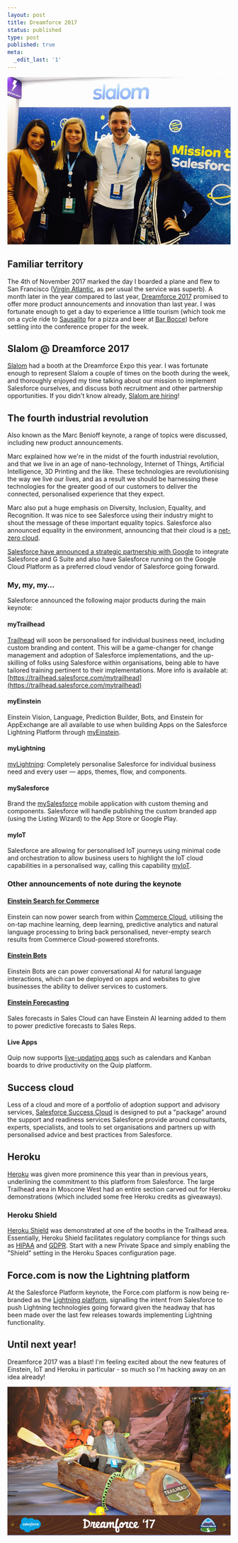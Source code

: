 ```yaml
---
layout: post
title: Dreamforce 2017
status: published
type: post
published: true
meta:
  _edit_last: '1'
---
```


![Me, Daniela, Ashley and Brittany working the Slalom Booth](/images/Slalom_DF_Booth.jpg "Me, Daniela, Ashley and Brittany working the Slalom Booth")

## Familiar territory

The 4th of November 2017 marked the day I boarded a plane and flew to San Francisco ([Virgin Atlantic](https://www.virginatlantic.com/), as per usual the service was superb). A month later in the year compared to last year, [Dreamforce 2017](https://www.salesforce.com/dreamforce/) promised to offer more product announcements and innovation than last year. I was fortunate enough to get a day to experience a little tourism (which took me on a cycle ride to [Sausalito](http://www.sausalito.gov/) for a pizza and beer at [Bar Bocce](http://www.barbocce.com/)) before settling into the conference proper for the week.

## Slalom @ Dreamforce 2017

[Slalom](https://www.slalom.com) had a booth at the Dreamforce Expo this year. I was fortunate enough to represent Slalom a couple of times on the booth during the week, and thoroughly enjoyed my time talking about our mission to implement Salesforce ourselves, and discuss both recruitment and other partnership opportunities. If you didn't know already, [Slalom are hiring](https://slalom.secure.force.com/careers)!

## The fourth industrial revolution

Also known as the Marc Benioff keynote, a range of topics were discussed, including new product announcements.

Marc explained how we're in the midst of the fourth industrial revolution, and that we live in an age of nano-technology, Internet of Things, Artificial Intelligence, 3D Printing and the like. These technologies are revolutionising the way we live our lives, and as a result we should be harnessing these technologies for the greater good of our customers to deliver the connected, personalised experience that they expect.

Marc also put a huge emphasis on Diversity, Inclusion, Equality, and Recognition. It was nice to see Salesforce using their industry might to shout the message of these important equality topics. Salesforce also announced equality in the environment, announcing that their cloud is a [net-zero cloud](https://www.environmentalleader.com/2017/04/salesforce-achieves-net-zero-emissions-improves-greenpeace-standings/).

[Salesforce have announced a strategic partnership with Google](https://www.salesforce.com/company/news-press/press-releases/2017/11/171106-5.jsp) to integrate Salesforce and G Suite and also have Salesforce running on the Google Cloud Platform as a preferred cloud vendor of Salesforce going forward.

### My, my, my...

Salesforce announced the following major products during the main keynote:

#### myTrailhead
[Trailhead](https://trailhead.salesforce.com/) will soon be personalised for individual business need, including custom branding and content. This will be a game-changer for change management and adoption of Salesforce implementations, and the up-skilling of folks using Salesforce within organisations, being able to have tailored training pertinent to their implementations. More info is available at: [https://trailhead.salesforce.com/mytrailhead](https://trailhead.salesforce.com/mytrailhead)

#### myEinstein
Einstein Vision, Language, Prediction Builder, Bots, and Einstein for AppExchange are all available to use when building Apps on the Salesforce Lightning Platform through [myEinstein](https://www.salesforce.com/blog/2017/11/myeinstein-custom-ai-powered-apps.html).

#### myLightning
[myLightning](https://www.salesforce.com/blog/2017/11/mylightning-lightning-customization.html): Completely personalise Salesforce for individual business need and every user — apps, themes, flow, and components.

#### mySalesforce
Brand the [mySalesforce](https://www.salesforce.com/blog/2017/11/mysalesforce-branded-mobile-apps.html) mobile application with custom theming and components. Salesforce will handle publishing the custom branded app (using the Listing Wizard) to the App Store or Google Play.

#### myIoT
Salesforce are allowing for personalised IoT journeys using minimal code and orchestration to allow business users to highlight the IoT cloud capabilities in a personalised way, calling this capability [myIoT](https://www.salesforce.com/blog/2017/11/introducing-myiot-internet-of-trailblazers.html).

### Other announcements of note during the keynote

#### [Einstein Search for Commerce](https://www.salesforce.com/blog/2017/10/einstein-search-for-commerce.html)

Einstein can now power search from within [Commerce Cloud](https://www.salesforce.com/uk/products/commerce-cloud/overview/), utilising the on-tap machine learning, deep learning, predictive analytics and natural language processing to bring back personalised, never-empty search results from Commerce Cloud-powered storefronts.

#### [Einstein Bots](https://venturebeat.com/2017/11/06/salesforces-einstein-ai-debuts-bot-platform-for-businesses/)

Einstein Bots are can power conversational AI for natural language interactions, which can be deployed on apps and websites to give businesses the ability to deliver services to customers.

#### [Einstein Forecasting](https://www.salesforce.com/company/news-press/press-releases/2017/09/170919.jsp)

Sales forecasts in Sales Cloud can have Einstein AI learning added to them to power predictive forecasts to Sales Reps.

#### Live Apps

Quip now supports [live-updating apps](https://www.salesforce.com/blog/2017/11/introducing-quip-collaboration-platform.html) such as calendars and Kanban boards to drive productivity on the Quip platform.

## Success cloud

Less of a cloud and more of a portfolio of adoption support and advisory services, [Salesforce Success Cloud](https://salesforce.com/successcloud) is designed to put a "package" around the support and readiness services Salesforce provide around consultants, experts, specialists, and tools to set organisations and partners up with personalised advice and best practices from Salesforce.

## Heroku

[Heroku](https://www.heroku.com/) was given more prominence this year than in previous years, underlining the commitment to this platform from Salesforce. The large Trailhead area in Moscone West had an entire section carved out for Heroku demonstrations (which included some free Heroku credits as giveaways).

### Heroku Shield

[Heroku Shield](https://blog.heroku.com/announcing-heroku-shield) was demonstrated at one of the booths in the Trailhead area. Essentially, Heroku Shield facilitates regulatory compliance for things such as [HIPAA](https://www.hhs.gov/hipaa/index.html) and [GDPR](http://www.eugdpr.org/). Start with a new Private Space and simply enabling the "Shield" setting in the Heroku Spaces configuration page.

## Force.com is now the Lightning platform

At the Salesforce Platform keynote, the Force.com platform is now being re-branded as the [Lightning platform](https://www.salesforce.com/uk/products/platform/lightning/), signalling the intent from Salesforce to push Lightning technologies going forward given the headway that has been made over the last few releases towards implementing Lightning functionality.

## Until next year!

Dreamforce 2017 was a blast! I'm feeling excited about the new features of Einstein, IoT and Heroku in particular - so much so I'm hacking away on an idea already!

![Me and John Berkin up DF creek - with a paddle!](/images/DF17.jpg "Me and John Berkin up DF creek - with a paddle!")
